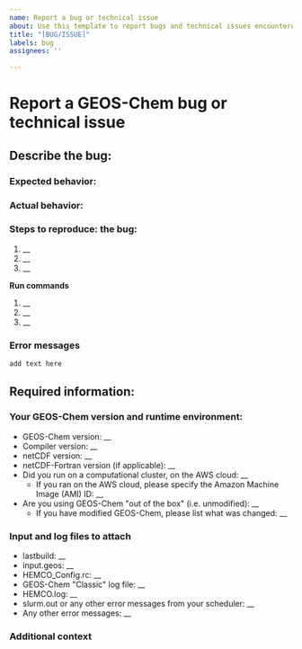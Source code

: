 ```yaml
---
name: Report a bug or technical issue
about: Use this template to report bugs and technical issues encountered while using GEOS-Chem.
title: "[BUG/ISSUE]"
labels: bug
assignees: ''

---
```

# Report a GEOS-Chem bug or technical issue
<!--- STOP!  BEFORE YOU SUBMIT THIS ISSUE, PLEASE READ THE FOLLOWING: -->
<!--- -->
<!--- 1. If this is the first time you are submitting a GEOS-Chem issue via Github, we recommend that you first view -->
<!--- our tutorial videos at this link: https://www.youtube.com/c/geoschem -->
<!--- (a) Submitting GEOS-Chem issues on Github -->
<!--- (b) Subscribing to Github notifications -->
<!--- (c) Searching for GEOS-Chem issues and pull requests -->
<!--- --->
<!--- 2. Only post bug reports in this issue.
<!--- To report ask a general GEOS-Chem question, start a discussion, or add a feature request, please use this link: -->
<!--- https://github.com/geoschem/geos-chem/issues/new/choose -->
<!--- --->
<!--- 3. Contact the GEOS-Chem Working Groups directly for assistance with scientific questions --->
<!--- Please keep in mind that the GEOS-Chem Support Team] focuses primarily on software development and user support -->
<!--- rather than on scientific research. If your question is more scientific in nature (e.g. "What happens if I change -->
<!--- this reaction rate from X to Y?", or "Is emissions inventory A better than inventory B?", etc.), then we recommend -->
<!--- that you contact the relevant GEOS-Chem Working Group for assistance. -->
<!--- -->
<!--- 4. Check to see if your issue has already been resolved -->
<!--- Before submitting a GEOS-Chem bug/issue report, please take a moment to check -->
<!--- if a solution for your issue has already been reported at these links: -->
<!--- (a) https://github.com/geoschem/geos-chem/issues
<!--- (b) http://wiki.geos-chem.org/Guide_to_GEOS-Chem_error_messages -->
<!--- (c) http://wiki.geos-chem.org/Bugs_and_fixes -->
<!--- --->
<!--- 5. Try to resolve the issue yourself -->
<!--- Please see http://wiki.geos-chem.org/Debugging_GEOS-Chem, which contains a checklist of things that you can do -->
<!--- to try to solve your problem yourself. -->

## Describe the bug:

### Expected behavior: ###
<!--- Include a clear and concise description of what you expected to happen. -->

### Actual behavior: ###
<!--- Include a clear and concise description of the bug or issue that you have encountered. -->

### Steps to reproduce: the bug:
<!--- Include the steps that must be done in order to reproduce the observed behavior:

**Compilation commands**
<!--- Please list all the steps you did to to compile GEOS-Chem in the spaces marked by `__`. -->
1.  __
2.  __
3.  __

**Run commands**
<!--- Please list all the steps you did to run GEOS-Chem in the spaces marked by `__`. -->
1.  __
2.  __
3.  __

### Error messages
<!--- Please cut and paste any error message output where it says `add text here`. --->
```
add text here
```

## Required information:

### Your GEOS-Chem version and runtime environment:
<!--- Please supply the requested information in the spaces marked by `__`. -->
 - GEOS-Chem version: __
 - Compiler version: __
 - netCDF version: __
 - netCDF-Fortran version (if applicable): __
 - Did you run on a computational cluster, on the AWS cloud: __
   - If you ran on the AWS cloud, please specify the Amazon Machine Image (AMI) ID: __
 - Are you using GEOS-Chem "out of the box" (i.e. unmodified): __
   - If you have modified GEOS-Chem, please list what was changed: __

### Input and log files to attach
<!--- Please supply the requested information in the spaces marked by `__` -->
<!--- For more info, see: http://wiki.geos-chem.org/Submitting_GEOS-Chem_support_requests -->
<!--- You can drag and drop files to this window and Github will upload them to this issue. --->
<!--- NOTE: Any text files (*.F90, *.rc, input.geos, log files) must have the `.txt` suffix --->
<!--- or Github will not be able to display them. --->
 - lastbuild: __
 - input.geos: __
 - HEMCO_Config.rc: __
 - GEOS-Chem "Classic" log file: __
 - HEMCO.log: __
 - slurm.out or any other error messages from your scheduler: __
 - Any other error messages: __

### Additional context
<!--- Include any other context about the problem here. -->
